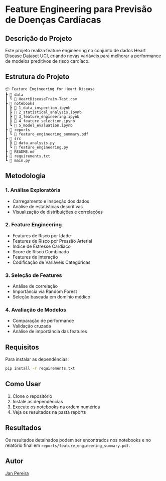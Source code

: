 # Feature Engineering para Previsão de Doenças Cardíacas

## Descrição do Projeto
Este projeto realiza feature engineering no conjunto de dados Heart Disease Dataset UCI, criando novas variáveis para melhorar a performance de modelos preditivos de risco cardíaco.

## Estrutura do Projeto
```
📦 Feature Engineering for Heart Disease
┣ 📂 data
┃ ┗ 📄 HeartDiseaseTrain-Test.csv
┣ 📂 notebooks
┃ ┣ 📄 1_data_inspection.ipynb
┃ ┣ 📄 2_statistical_analysis.ipynb
┃ ┣ 📄 3_feature_engineering.ipynb
┃ ┣ 📄 4_feature_selection.ipynb
┃ ┗ 📄 5_model_evaluation.ipynb
┣ 📂 reports
┃ ┗ 📄 feature_engineering_summary.pdf
┣ 📂 src
┃ ┣ 📄 data_analysis.py
┃ ┗ 📄 feature_engineering.py
┣ 📄 README.md
┣ 📄 requirements.txt
┗ 📄 main.py
```

## Metodologia

### 1. Análise Exploratória
- Carregamento e inspeção dos dados
- Análise de estatísticas descritivas
- Visualização de distribuições e correlações

### 2. Feature Engineering
- Features de Risco por Idade
- Features de Risco por Pressão Arterial
- Índice de Estresse Cardíaco
- Score de Risco Combinado
- Features de Interação
- Codificação de Variáveis Categóricas

### 3. Seleção de Features
- Análise de correlação
- Importância via Random Forest
- Seleção baseada em domínio médico

### 4. Avaliação de Modelos
- Comparação de performance
- Validação cruzada
- Análise de importância das features

## Requisitos
Para instalar as dependências:
```bash
pip install -r requirements.txt
```

## Como Usar
1. Clone o repositório
2. Instale as dependências
3. Execute os notebooks na ordem numérica
4. Veja os resultados na pasta reports

## Resultados
Os resultados detalhados podem ser encontrados nos notebooks e no relatório final em `reports/feature_engineering_summary.pdf`.

## Autor
[Jan Pereira](https://github.com/janpereira82)
